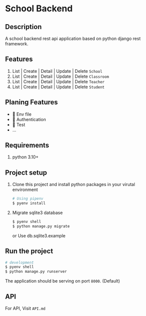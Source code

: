 # School Backend

## Description

A school backend rest api application based on python django rest framework.

## Features

1. List | Create | Detail | Update | Delete `School`
2. List | Create | Detail | Update | Delete `Classroom`
3. List | Create | Detail | Update | Delete `Teacher`
4. List | Create | Detail | Update | Delete `Student`

## Planing Features

- :black_square_button: Env file
- :black_square_button: Authentication
- :black_square_button: Test
- ...

## Requirements

1. python 3.10+

## Project setup

1. Clone this project and install python packages in your virutal environment

    ```bash
    # Using pipenv
    $ pyenv install
    ```

2. Migrate sqlite3 database
   
   ```bash
   $ pyenv shell
   $ python manage.py migrate
   ```
   or Use db.sqlite3.example


## Run the project

```bash
# development
$ pyenv shell
$ python manage.py runserver
```

The application should be serving on port `8000`. (Default)

## API

For API, Visit `API.md`